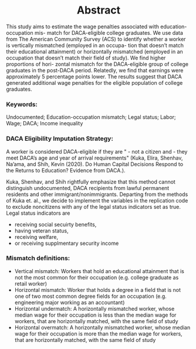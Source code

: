<h1 align="center">Abstract</h1>
This study aims to estimate the wage penalties associated with education-occupation mis-
match for DACA-eligible college graduates. We use data from The American Community
Survey (ACS) to identify whether a worker is vertically mismatched (employed in an occupa-
tion that doesn’t match their educational attainment) or horizontally mismatched (employed
in an occupation that doesn’t match their field of study). We find higher proportions of hori-
zontal mismatch for the DACA-eligible group of college graduates in the post-DACA period.
Relatedly, we find that earnings were approximately 5 percentage points lower. The results
suggest that DACA generated additional wage penalties for the eligible population of college
graduates.

<h3>Keywords:</h3>
 Undocumented; Education-occupation mismatch; Legal status; Labor; Wage;
DACA; Income inequality


<h3>DACA Eligibility Imputation Strategy:</h3>
A worker is considered DACA-eligible if they are " 
- not a citizen and 
- they meet DACA’s age and year of arrival requirements" (Kuka, Elira, Shenhav, Na’ama, and Shih, Kevin (2020). Do Human Capital Decisions Respond to
the Returns to Education? Evidence from DACA.). 

Kuka, Shenhav, and Shih rightfully emphasize that this method cannot distinguish undocumented, DACA recipients from lawful permanent residents and other immigrant/nonimmigrants. Departing from the methods of Kuka et. al., we decide to implement the variables in the replication code to exclude noncitizens with any of the legal status indicators set as true. Legal status indicators are
- receiving social secuirty benefits,
- having veteran status,
- receiving welfare,
- or receiving supplmentary security income

<h3>Mismatch definitions:</h3>

- Vertical mismatch: Workers that hold an educational attainment that is not the most common for their occupation (e.g. college graduate as retail worker)
- Horizontal mismatch: Worker that holds a degree in a field that is not one of two most common degree fields for an occupation (e.g. engineering major working as an accountant)
- Horizontal undermatch: A horizontally mismatched worker, whose median wage for their occupation is less than the median wage for workers, that are horizontally matched, with the same field of study
- Horizontal overmatch: A horizontally mismatched worker, whose median wage for their occupation is more than the median wage for workers, that are horizontally matched, with the same field of study
